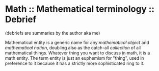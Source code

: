 # Math :: Mathematical terminology :: Debrief

(debriefs are summaries by the author aka me)

Mathematical entity is a generic name for any *mathematical object* and *mathematical notion*, doubling also as the catch-all *collection* of all mathematical things. Whatever thing you want to discuss in math, it is a math entity. The term entity is just an euphemism for "thing", used in preference to it because it has a strictly more sophisticated ring to it.
